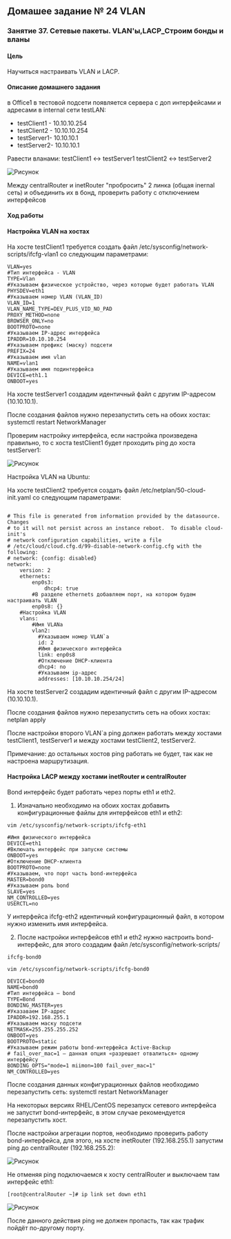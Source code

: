 ## Домашее задание № 24 VLAN

### Занятие 37. Сетевые пакеты. VLAN'ы,LACP_Строим бонды и вланы

#### Цель

Научиться настраивать VLAN и LACP. 

#### Описание домашнего задания

в Office1 в тестовой подсети появляется сервера с доп интерфейсами и адресами
в internal сети testLAN: 
- testClient1 - 10.10.10.254
- testClient2 - 10.10.10.254
- testServer1- 10.10.10.1 
- testServer2- 10.10.10.1

Равести вланами:
testClient1 <-> testServer1
testClient2 <-> testServer2

![Рисунок](LAN.png)

Между centralRouter и inetRouter "пробросить" 2 линка (общая inernal сеть) и объединить их в бонд, проверить работу c отключением интерфейсов

#### Ход работы

#### Настройка VLAN на хостах

На хосте testClient1 требуется создать файл /etc/sysconfig/network-scripts/ifcfg-vlan1 со следующим параметрами:

```
VLAN=yes
#Тип интерфейса - VLAN
TYPE=Vlan
#Указываем физическое устройство, через которые будет работать VLAN
PHYSDEV=eth1
#Указываем номер VLAN (VLAN_ID)
VLAN_ID=1
VLAN_NAME_TYPE=DEV_PLUS_VID_NO_PAD
PROXY_METHOD=none
BROWSER_ONLY=no
BOOTPROTO=none
#Указываем IP-адрес интерфейса
IPADDR=10.10.10.254
#Указываем префикс (маску) подсети
PREFIX=24
#Указываем имя vlan
NAME=vlan1
#Указываем имя подинтерфейса
DEVICE=eth1.1
ONBOOT=yes
```

На хосте testServer1 создадим идентичный файл с другим IP-адресом (10.10.10.1).

После создания файлов нужно перезапустить сеть на обоих хостах:
systemctl restart NetworkManager

Проверим настройку интерфейса, если настройка произведена правильно, то с хоста testClient1 будет проходить ping до хоста testServer1:

![Рисунок](VLAN-test1.png)

Настройка VLAN на Ubuntu:

На хосте testClient2 требуется создать файл /etc/netplan/50-cloud-init.yaml со следующим параметрами:
```

# This file is generated from information provided by the datasource.  Changes
# to it will not persist across an instance reboot.  To disable cloud-init's
# network configuration capabilities, write a file
# /etc/cloud/cloud.cfg.d/99-disable-network-config.cfg with the following:
# network: {config: disabled}
network:
    version: 2
    ethernets:
        enp0s3:
            dhcp4: true
        #В разделе ethernets добавляем порт, на котором будем настраивать VLAN
        enp0s8: {}
    #Настройка VLAN
    vlans:
        #Имя VLANа
        vlan2:
          #Указываем номер VLAN`а
          id: 2
          #Имя физического интерфейса
          link: enp0s8
          #Отключение DHCP-клиента
          dhcp4: no
          #Указываем ip-адрес
          addresses: [10.10.10.254/24]

```

На хосте testServer2 создадим идентичный файл с другим IP-адресом (10.10.10.1).

После создания файлов нужно перезапустить сеть на обоих хостах: netplan apply

После настройки второго VLAN`а ping должен работать между хостами testClient1, testServer1 и между хостами testClient2, testServer2.

Примечание: до остальных хостов ping работать не будет, так как не настроена маршрутизация. 

#### Настройка LACP между хостами inetRouter и centralRouter

Bond интерфейс будет работать через порты eth1 и eth2. 

1) Изначально необходимо на обоих хостах добавить конфигурационные файлы для интерфейсов eth1 и eth2:

```
vim /etc/sysconfig/network-scripts/ifcfg-eth1

#Имя физического интерфейса
DEVICE=eth1
#Включать интерфейс при запуске системы
ONBOOT=yes
#Отключение DHCP-клиента
BOOTPROTO=none
#Указываем, что порт часть bond-интерфейса
MASTER=bond0
#Указываем роль bond
SLAVE=yes
NM_CONTROLLED=yes
USERCTL=no

```

У интерфейса ifcfg-eth2 идентичный конфигурационный файл, в котором нужно изменить имя интерфейса. 

2) После настройки интерфейсов eth1 и eth2 нужно настроить bond-интерфейс, для этого создадим файл /etc/sysconfig/network-scripts/

```
ifcfg-bond0

vim /etc/sysconfig/network-scripts/ifcfg-bond0

DEVICE=bond0
NAME=bond0
#Тип интерфейса — bond
TYPE=Bond
BONDING_MASTER=yes
#Указаваем IP-адрес 
IPADDR=192.168.255.1
#Указываем маску подсети
NETMASK=255.255.255.252
ONBOOT=yes
BOOTPROTO=static
#Указываем режим работы bond-интерфейса Active-Backup
# fail_over_mac=1 — данная опция «разрешает отвалиться» одному интерфейсу
BONDING_OPTS="mode=1 miimon=100 fail_over_mac=1"
NM_CONTROLLED=yes
```

После создания данных конфигурационных файлов необходимо перезапустить сеть:
systemctl restart NetworkManager

На некоторых версиях RHEL/CentOS перезапуск сетевого интерфейса не запустит bond-интерфейс, в этом случае рекомендуется перезапустить хост.

После настройки агрегации портов, необходимо проверить работу bond-интерфейса, для этого, на хосте inetRouter (192.168.255.1) запустим ping до centralRouter (192.168.255.2):

![Рисунок](LCAP-test.png)

Не отменяя ping подключаемся к хосту centralRouter и выключаем там интерфейс eth1: 
```
[root@centralRouter ~]# ip link set down eth1
```

![Рисунок](LCAP-down.png)

После данного действия ping не должен пропасть, так как трафик пойдёт по-другому порту.

